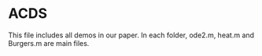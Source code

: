 # ACDS

This file includes all demos in our paper.
In each folder, ode2.m, heat.m and Burgers.m are main files. 
